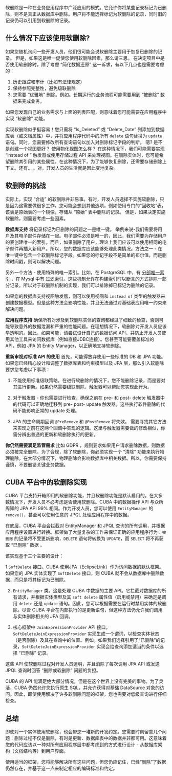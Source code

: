 软删除是一种在业务应用程序中广泛应用的模式。它允许你将某些记录标记为已删除，则不是真正从数据库中删除。用户将不能选择标记为软删除的记录，同时旧的记录仍可以引用到软删除的记录。

## 什么情况下应该使用软删除?

如果您随机询问一些开发人员，他们很可能会说软删除主要用于恢复已删除的记录。 但是，如果这是唯一促使您使用软删除因素，那么请三思。
在决定项目中是否使用软删除时，除了考虑 “简化数据还原” 这一诉求，有以下几点也是需要考虑的：

1. 历史跟踪和审计（比如有法律规定）
2. 保持参照完整性，避免级联删除
3. 您需要 “优雅地” 删除。例如。长期运行的业务流程可能需要用到 “被删除” 数据来完成业务。


如果您发现自己的业务需求与上面的列表匹配，则意味着您可能需要在应用程序中实现 “软删除” 功能。

实现软删除似乎挺容易！您只需将 “Is_Deleted” 或 “Delete_Date” 列添加到数据库表（或文档属性）中，并将应用程序代码中的所有 `delete` 语句替换为 `update` 语句。同时，您需要修改所有查询语句以加入对删除标记字段的判断。 嗯? 是不是创建一个视图更好？ 使用物化视图怎么样？ 在这种情况下，我们可能需要实现 “instead of ” 触发器或使用存储过程 API 来处理视图。在删除实体时，您可能希望删除其引用的某些属性。在这种情况下，为了能够恢复删除，还需要存储删除上下文。还有... 。对，开发人员的生活就是因此变地复杂。


## 软删除的挑战

实际上，实现 “合适” 的软删除并非易事。有时，开发人员选择不实施软删除，只是因为这需要做很多工作。您可能会想到其他选项，例如使用专门的“回收站”表，该表是原始表的一个镜像，存储从 “原始” 表中删除的记录。
但是，如果决定实施软删除，则需要考虑一些因素。

**数据库支持** 将记录标记为已删除的问题之一是唯一键。 举例来说-我们需要将用户及其电子邮件存储在一起。电子邮件必须是唯一的，因此，我们需要为存储用户的表创建唯一的索引。而且，如果删除了用户，理论上我们应该可以使用相同的电子邮件再插入新用户。所以，您的数据库应该能够处理此类情况。方法之一 - 在唯一键中包含一个软删除标记字段。如果您的标记字段不是简单的布尔值，而是删除时间戳，则可以解决问题。

另外一个方法 - 使用特殊的唯一索引。比如，在 PostgreSQL 中，有 [分部唯一索引](https://www.postgresql.org/docs/12/indexes-partial.html) ，在 Mysql 中有
[过滤索引](https://docs.microsoft.com/en-us/sql/relational-databases/indexes/create-filtered-indexes)。这些机制允许在构建索引时以断言的方式排除一部分记录。所以对于软删除机制的实现，我们可以排除掉已标记为删除的记录。

如果您的数据库支持视图触发器，则可以使用视图和 `instead of` 类型的触发器来创建数据模型。但是这种方法会影响性能，并且无法通过对基础表应用唯一约束来解决问题。

**应用程序支持** 确保所有对涉及到软删除实体的查询都经过了细致的检查，否则可能导致意外的数据泄漏和严重的性能问题。在理想情况下，软删除对开发人员应该早透明的。因此，如果可能，请尝试设计自己的数据访问 API，并防止开发人员使用其他工具来访问数据库（例如直接JDBC连接）。您甚至可能要覆盖标准的 API，例如 JPA 的 Entity Manager，以正确地支持软删除。


**重新审视对标准 API 的使用** 首先，可能得放弃使用一些标准的 DB 和 JPA 功能。如果您已经精心设计和调整了数据库表和约束模型以及 JPA 层，那么引入软删除要求您考虑以下事项：

1. 不能使用标准级联策略。在进行软删除的情况下，您不能删除记录，而是要对其进行更新。如果仍然需要级联删除，触发器可以帮助您实现此行为。
   
2. 对于触发器 - 你也需要进行检查，确保之前在 pre- 和 post- delete 触发器中的代码可以正确地迁移到 pre- post- update 触发器。这些执行软件删除的代码不能影响正常的 update 处理。 

3. JPA 的生命周期回调 `@PreRemove` 和 `@PostRemove` 将失效。 需要寻找其它方法来实现之前在这两个回调中实现的逻辑。这里与触发器需要做的修改相似，你需分辨出普通的更新和软删除执行的更新。
 
**你仍然需要满足监管需求** 比如 GDPR ，规则要求如果用户请求删除数据，则数据必须被完全删除。为了合规，除了软删除，你必须实现一个 “清除” 功能来执行物理删除。在大部分情况下，物理删除会影响数据库中相关数据。所以，你需要保持谨慎，不要删错关键业务数据。


## CUBA 平台中的软删除实现

CUBA 平台支持开箱即用的软删除功能，并且软删除功能是默认启用的。在大多数情况下，开发人员不必考虑是否使用软删除。CUBA 中的数据操作 API 与众所周知的 JPA API 99% 相同。作为开发人员，您可以使用 `EntityManager` 的 `remove()`，甚至可以使用任意的 JPQL 处理应用程序中的数据。

在底层，CUBA 平台会拦截对 EntityManager 和 JPQL 查询的所有调用，并根据应用程序设置进行转换。框架做了大量复杂的工作来保证正确的应用程序行为：`被删除` 的记录将不受更新影响，`DELETE` 语句将转换为 `UPDATE`，而 `SELECT` 将不再获取 “已删除” 数据 。

该实现基于三个主要的设计：

1.`SoftDelete` 接口。CUBA 使用JPA（EclipseLink）作为访问数据的默认框架。如果您的 JPA 实体实现了 `SoftDelete` 接口，则 CUBA 就不会从数据库中删除数据，而只是将其标记为已删除。

2. `EntityManager` 类。这是处理 CUBA 中数据的主要 API。它拦截对数据库的所有请求，并根据实体类型及其 `soft delete` 属性值（启用或禁用）来确定是调用 `delete` 还是 `update` 语句。因此，您可以根据需要在运行时禁用实体的软删除。尽管 CUBA 平台在内部执行的是更新语句，但这种方法仍允许我们调用与实体删除相关的 JPA 回调。

3. 核心框架中 `JoinExpressionProvider` API 接口。`SoftDeleteJoinExpressionProvider` 实现生成一个谓词，以检查实体状态（是否删除）及其在查询中的位置。例如。如果我们选择引用了“已删除”的记录，`SoftDeleteJoinExpressionProvider` 实现会给查询添加适当的条件以选择 “已删除” 记录。

这些 API 使软删除过程对开发人员透明，并且消除了每次调用 JPA API 或发送 JPQL 查询时回答 “删除或软删除” 问题的负担。

CUBA 的 API 能满足绝大部分情况，但是在这个世界上没有完美的事物。为了灵活，CUBA 仍然允许您执行原生 SQL，并允许获得对基础 DataSource 对象的访问。因此，即使使用解决了许多软删除问题的框架，您也需要对低级查询进行仔细检查。

## 总结

即使对一个实体使用软删除，也会带您一堆新的开发约定。您需要时刻留意几个问题：删除过程不仅是删除，有时是更新、数据库表中的数据并非都可用。这意味着您的代码应该以一种对所有应用程序层中都考虑到的方式进行设计 - 从数据库架构（文档结构等）到用户界面。

使用适当的框架，您将能够解决所有这些问题，但您仍应记住，已经“删除”了数据仍然存在，并基于这一点来制定相应的编码标准和约定。
